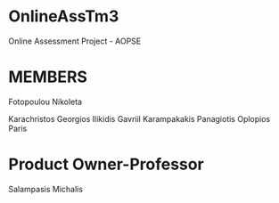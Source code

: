 # OnlineAssTm3
Online Assessment Project - AOPSE

# MEMBERS
Fotopoulou Nikoleta

Karachristos Georgios
Ilikidis Gavriil
Karampakakis Panagiotis
Oplopios Paris

# Product Owner-Professor
Salampasis Michalis
